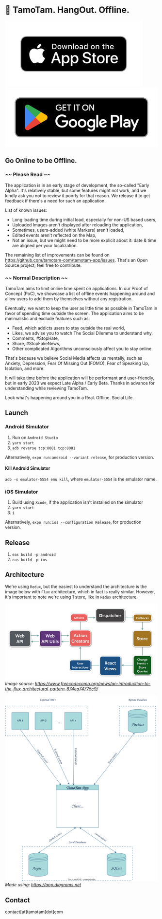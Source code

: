 # 🤙 TamoTam. HangOut. Offline.

[![TamoTam in Apple App Store](docs/AppleAppStoreButton.png)](https://apps.apple.com/pl/app/tamotam-hangout-offline/id1625649957)
[![TamoTam in Google Play Store](docs/GooglePlayStoreButton.png)](https://play.google.com/store/apps/details?id=com.tamotam.application)

## Go Online to be Offline.

### ~~ Please Read ~~

The application is in an early stage of development, the so-called "Early Alpha".
It's relatively stable, but some features might not work, and we kindly ask you not to review it poorly for that reason. We release it to get feedback if there's a need for such an application.

List of known issues:
- Long loading time during initial load, especially for non-US based users,
- Uploaded Images aren't displayed after reloading the application,
- Sometimes, users-added (white Markers) aren't loaded,
- Edited events aren't reflected on the Map,
- Not an issue, but we might need to be more explicit about it: date & time are aligned per your localization.

The remaining list of improvements can be found on https://github.com/tamotam-com/tamotam-app/issues.
That's an Open Source project; feel free to contribute.

### ~~ Normal Description ~~
TamoTam aims to limit online time spent on applications. In our Proof of Concept (PoC), we showcase a list of offline events happening around and allow users to add them by themselves without any registration.

Eventually, we want to keep the user as little time as possible in TamoTam in favor of spending time outside the screen.
The application aims to be minimalistic and exclude features such as:
- Feed, which addicts users to stay outside the real world,
- Likes, we advise you to watch The Social Dilemma to understand why,
- Comments, #StopHate,
- Share, #StopFakeNews,
- Other complicated Algorithms unconsciously affect you to stay online.

That's because we believe Social Media affects us mentally, such as Anxiety, Depression, Fear Of Missing Out (FOMO), Fear of Speaking Up, Isolation, and more.

It will take time before the application will be performant and user-friendly, but in early 2023 we expect Late Alpha / Early Beta.
Thanks in advance for understanding while reviewing TamoTam.

Look what's happening around you in a Real. Offline. Social Life.

## Launch

### Android Simulator

1. Run on `Android Studio`
2. `yarn start`
3. `adb reverse tcp:8081 tcp:8081`

Alternatively, `expo run:android --variant release`, for production version.

#### Kill Android Simulator

`adb -s emulator-5554 emu kill`, where `emulator-5554` is the emulator name.

### iOS Simulator

1. Build using `Xcode`, if the application isn't installed on the simulator
2. `yarn start`
3. `i`

Alternatively, `expo run:ios --configuration Release`, for production version.

## Release

1. `eas build -p android`
2. `eas build -p ios`

## Architecture

We're using `Redux`, but the easiest to understand the architecture is the image below with `Flux` architecture, which in fact is really similar. However, it's important to note we're using 1 store, like in `Redux` architecture.

![Data Flow Architecture image](docs/architecture.png)
*Image source: https://www.freecodecamp.org/news/an-introduction-to-the-flux-architectural-pattern-674ea74775c9/*

![Application Architecture image](docs/architecture.svg)
*Made using: https://app.diagrams.net*

## Contact

contact[at]tamotam[dot]com
